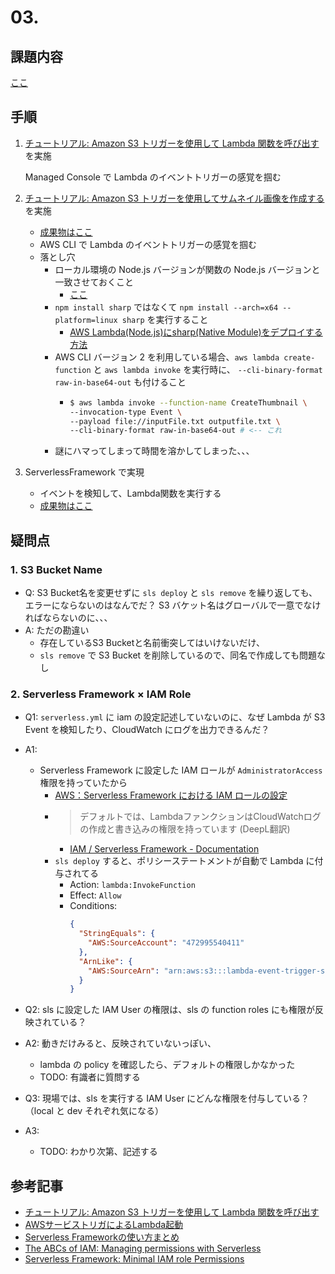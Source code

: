 # 03.
## 課題内容
[ここ](../README.md#03.)

## 手順
1. [チュートリアル: Amazon S3 トリガーを使用して Lambda 関数を呼び出す](https://docs.aws.amazon.com/ja_jp/lambda/latest/dg/with-s3-example.html) を実施
    
    Managed Console で Lambda のイベントトリガーの感覚を掴む

2. [チュートリアル: Amazon S3 トリガーを使用してサムネイル画像を作成する](https://docs.aws.amazon.com/ja_jp/lambda/latest/dg/with-s3-tutorial.html) を実施
    - [成果物はここ](./lambda-s3)
    - AWS CLI で Lambda のイベントトリガーの感覚を掴む
    - 落とし穴
      - ローカル環境の Node.js バージョンが関数の Node.js バージョンと一致させておくこと
        - [ここ](https://docs.aws.amazon.com/ja_jp/lambda/latest/dg/with-s3-tutorial.html#:~:text=linux%20%E7%92%B0%E5%A2%83%E3%81%A6%E3%82%99%E3%82%B3%E3%83%9E%E3%83%B3%E3%83%88%E3%82%99%E3%83%A9%E3%82%A4%E3%83%B3%E3%82%BF%E3%83%BC%E3%83%9F%E3%83%8A%E3%83%AB%E3%81%BE%E3%81%9F%E3%81%AF%E3%82%B7%E3%82%A7%E3%83%AB%E3%82%92%E9%96%8B%E3%81%8D%E3%81%BE%E3%81%99%E3%80%82%E3%83%AD%E3%83%BC%E3%82%AB%E3%83%AB%E7%92%B0%E5%A2%83%E3%81%AE%20node.js%20%E3%83%8F%E3%82%99%E3%83%BC%E3%82%B7%E3%82%99%E3%83%A7%E3%83%B3%E3%81%8B%E3%82%99%E9%96%A2%E6%95%B0%E3%81%AE%20node.js%20%E3%83%8F%E3%82%99%E3%83%BC%E3%82%B7%E3%82%99%E3%83%A7%E3%83%B3%E3%81%A8%E4%B8%80%E8%87%B4%E3%81%97%E3%81%A6%E3%81%84%E3%82%8B%E3%81%93%E3%81%A8%E3%82%92%E7%A2%BA%E8%AA%8D%E3%81%97%E3%81%BE%E3%81%99%E3%80%82)
      - `npm install sharp` ではなくて `npm install --arch=x64 --platform=linux sharp` を実行すること
        - [AWS Lambda(Node.js)にsharp(Native Module)をデプロイする方法](https://dev.classmethod.jp/articles/how-to-deploy-with-native-module/)
      - AWS CLI バージョン 2 を利用している場合、`aws lambda create-function` と `aws lambda invoke` を実行時に、 `--cli-binary-format raw-in-base64-out` も付けること
        - ```sh
          $ aws lambda invoke --function-name CreateThumbnail \ 
          --invocation-type Event \                           
          --payload file://inputFile.txt outputfile.txt \ 
          --cli-binary-format raw-in-base64-out # <-- これ
          ```
      - 謎にハマってしまって時間を溶かしてしまった、、、

3. ServerlessFramework で実現
    - イベントを検知して、Lambda関数を実行する
    - [成果物はここ](./sls-lambda-event-trigger)

## 疑問点
### 1. S3 Bucket Name
- Q: S3 Bucket名を変更せずに `sls deploy` と `sls remove` を繰り返しても、エラーにならないのはなんでだ？ S3 バケット名はグローバルで一意でなければならないのに、、、
- A: ただの勘違い
  - 存在しているS3 Bucketと名前衝突してはいけないだけ、
  - `sls remove` で S3 Bucket を削除しているので、同名で作成しても問題なし

### 2. Serverless Framework × IAM Role
- Q1: `serverless.yml` に iam の設定記述していないのに、なぜ Lambda が S3 Event を検知したり、CloudWatch にログを出力できるんだ？
- A1:
  - Serverless Framework に設定した IAM ロールが `AdministratorAccess` 権限を持っていたから
    - [AWS：Serverless Framework における IAM ロールの設定](https://pyteyon.hatenablog.com/entry/2019/08/08/224047)
    - > デフォルトでは、LambdaファンクションはCloudWatchログの作成と書き込みの権限を持っています (DeepL翻訳)
      - [IAM / Serverless Framework - Documentation](https://www.serverless.com/framework/docs/providers/aws/guide/iam/#:~:text=%20also%20by%20default%2C%20your%20lambda%20functions%20have%20permission%20to%20create%20and%20write%20to%20cloudwatch%20logs.)
    - `sls deploy` すると、ポリシーステートメントが自動で Lambda に付与されてる
      - Action: `lambda:InvokeFunction`
      - Effect: `Allow`
      - Conditions: 
        ```json
        {
          "StringEquals": {
            "AWS:SourceAccount": "472995540411"
          },
          "ArnLike": {
            "AWS:SourceArn": "arn:aws:s3:::lambda-event-trigger-source-1"
          }
        }
        ```

- Q2: sls に設定した IAM User の権限は、sls の function roles にも権限が反映されている？
- A2: 動きだけみると、反映されていないっぽい、
  - lambda の policy を確認したら、デフォルトの権限しかなかった
  - TODO: 有識者に質問する

- Q3: 現場では、sls を実行する IAM User にどんな権限を付与している？（local と dev それぞれ気になる）
- A3:
  - TODO: わかり次第、記述する



## 参考記事
- [チュートリアル: Amazon S3 トリガーを使用して Lambda 関数を呼び出す](https://docs.aws.amazon.com/ja_jp/lambda/latest/dg/with-s3-example.html)
- [AWSサービストリガによるLambda起動 ](https://future-architect.github.io/articles/20200722/)
- [Serverless Frameworkの使い方まとめ](https://serverless.co.jp/blog/25/)
- [The ABCs of IAM: Managing permissions with Serverless](https://www.serverless.com/blog/abcs-of-iam-permissions/)
- [Serverless Framework: Minimal IAM role Permissions](https://dav009.medium.com/serverless-framework-minimal-iam-role-permissions-ba34bec0154e)